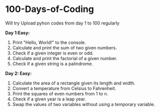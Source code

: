 # 100-Days-of-Coding
Will try Upload pyhon codes from day 1 to 100 regularly

**Day 1:Easy:**
1. Print "Hello, World!" to the console.
2. Calculate and print the sum of two given numbers.
3. Check if a given integer is even or odd.
4. Calculate and print the factorial of a given number.
5. Check if a given string is a palindrome.

 **Day 2: Easy:** 
1. Calculate the area of a rectangle given its length and width.
2. Convert a temperature from Celsius to Fahrenheit.
3. Print the squares of even numbers from 1 to n.
4. Check if a given year is a leap year.
5. Swap the values of two variables without using a temporary variable.
